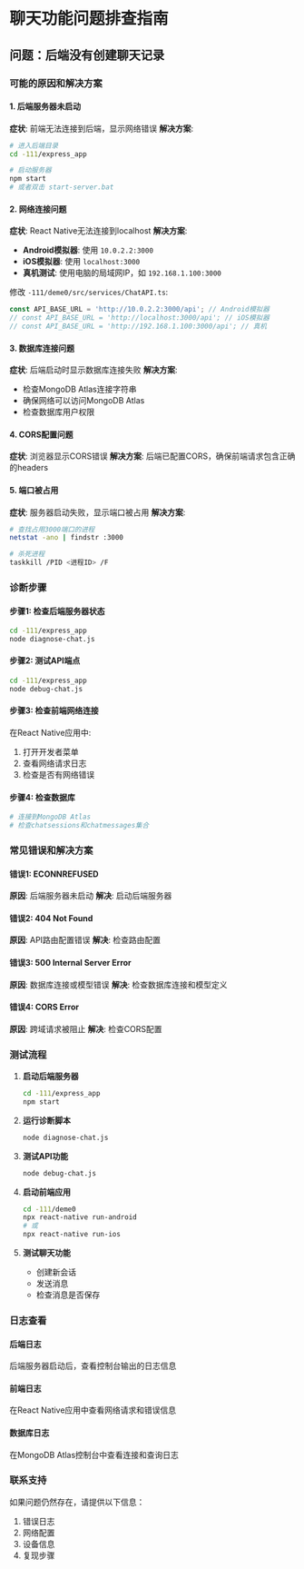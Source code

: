 # 聊天功能问题排查指南

## 问题：后端没有创建聊天记录

### 可能的原因和解决方案

#### 1. 后端服务器未启动
**症状**: 前端无法连接到后端，显示网络错误
**解决方案**:
```bash
# 进入后端目录
cd -111/express_app

# 启动服务器
npm start
# 或者双击 start-server.bat
```

#### 2. 网络连接问题
**症状**: React Native无法连接到localhost
**解决方案**:
- **Android模拟器**: 使用 `10.0.2.2:3000`
- **iOS模拟器**: 使用 `localhost:3000`
- **真机测试**: 使用电脑的局域网IP，如 `192.168.1.100:3000`

修改 `-111/deme0/src/services/ChatAPI.ts`:
```typescript
const API_BASE_URL = 'http://10.0.2.2:3000/api'; // Android模拟器
// const API_BASE_URL = 'http://localhost:3000/api'; // iOS模拟器
// const API_BASE_URL = 'http://192.168.1.100:3000/api'; // 真机
```

#### 3. 数据库连接问题
**症状**: 后端启动时显示数据库连接失败
**解决方案**:
- 检查MongoDB Atlas连接字符串
- 确保网络可以访问MongoDB Atlas
- 检查数据库用户权限

#### 4. CORS配置问题
**症状**: 浏览器显示CORS错误
**解决方案**:
后端已配置CORS，确保前端请求包含正确的headers

#### 5. 端口被占用
**症状**: 服务器启动失败，显示端口被占用
**解决方案**:
```bash
# 查找占用3000端口的进程
netstat -ano | findstr :3000

# 杀死进程
taskkill /PID <进程ID> /F
```

### 诊断步骤

#### 步骤1: 检查后端服务器状态
```bash
cd -111/express_app
node diagnose-chat.js
```

#### 步骤2: 测试API端点
```bash
cd -111/express_app
node debug-chat.js
```

#### 步骤3: 检查前端网络连接
在React Native应用中:
1. 打开开发者菜单
2. 查看网络请求日志
3. 检查是否有网络错误

#### 步骤4: 检查数据库
```bash
# 连接到MongoDB Atlas
# 检查chatsessions和chatmessages集合
```

### 常见错误和解决方案

#### 错误1: ECONNREFUSED
**原因**: 后端服务器未启动
**解决**: 启动后端服务器

#### 错误2: 404 Not Found
**原因**: API路由配置错误
**解决**: 检查路由配置

#### 错误3: 500 Internal Server Error
**原因**: 数据库连接或模型错误
**解决**: 检查数据库连接和模型定义

#### 错误4: CORS Error
**原因**: 跨域请求被阻止
**解决**: 检查CORS配置

### 测试流程

1. **启动后端服务器**
   ```bash
   cd -111/express_app
   npm start
   ```

2. **运行诊断脚本**
   ```bash
   node diagnose-chat.js
   ```

3. **测试API功能**
   ```bash
   node debug-chat.js
   ```

4. **启动前端应用**
   ```bash
   cd -111/deme0
   npx react-native run-android
   # 或
   npx react-native run-ios
   ```

5. **测试聊天功能**
   - 创建新会话
   - 发送消息
   - 检查消息是否保存

### 日志查看

#### 后端日志
后端服务器启动后，查看控制台输出的日志信息

#### 前端日志
在React Native应用中查看网络请求和错误信息

#### 数据库日志
在MongoDB Atlas控制台中查看连接和查询日志

### 联系支持

如果问题仍然存在，请提供以下信息：
1. 错误日志
2. 网络配置
3. 设备信息
4. 复现步骤 